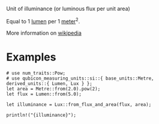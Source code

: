 Unit of illuminance (or luminous flux per unit area)

Equal to 1 [lumen](crate::si::derived_units::Lumen)
per 1 [meter](crate::si::base_units::Metre)<sup>2</sup>.

More information on [wikipedia](https://en.wikipedia.org/wiki/Lux)

# Examples
```
# use num_traits::Pow;
# use qubicon_measuring_units::si::{ base_units::Metre, derived_units::{ Lumen, Lux } };
let area = Metre::from(2.0).pow(2);
let flux = Lumen::from(5.0);

let illuminance = Lux::from_flux_and_area(flux, area);

println!("{illuminance}");
```